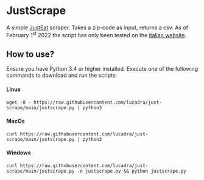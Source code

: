 # JustScrape
A simple [JustEat](https://www.just-eat.co.uk/) scraper. Takes a zip-code as input, returns a csv.
As of February 1<sup>st</sup> 2022 the script has only been tested on the [italian website](https://www.justeat.it/).

## How to use?
Ensure you have Python 3.4 or higher installed. Execute one of the following commands to download and run the scripts:

#### Linux
`wget -O - https://raw.githubusercontent.com/lucadra/just-scrape/main/justscrape.py | python3`

#### MacOs
`curl https://raw.githubusercontent.com/lucadra/just-scrape/main/justscrape.py | python3`

#### Windows
`curl https://raw.githubusercontent.com/lucadra/just-scrape/main/justscrape.py -o justscrape.py && python justscrape.py`
